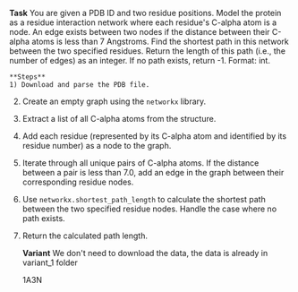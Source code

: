 **Task**
    You are given a PDB ID and two residue positions. Model the protein as a residue interaction network where each residue's C-alpha atom is a node. An edge exists between two nodes if the distance between their C-alpha atoms is less than 7 Angstroms. Find the shortest path in this network between the two specified residues. Return the length of this path (i.e., the number of edges) as an integer. If no path exists, return -1. Format: <answer>int</answer>.

    **Steps**
    1) Download and parse the PDB file.
2) Create an empty graph using the `networkx` library.
3) Extract a list of all C-alpha atoms from the structure.
4) Add each residue (represented by its C-alpha atom and identified by its residue number) as a node to the graph.
5) Iterate through all unique pairs of C-alpha atoms. If the distance between a pair is less than 7.0, add an edge in the graph between their corresponding residue nodes.
6) Use `networkx.shortest_path_length` to calculate the shortest path between the two specified residue nodes. Handle the case where no path exists.
7) Return the calculated path length.

    **Variant**
    We don't need to download the data, the data is already in variant_1 folder

    1A3N
